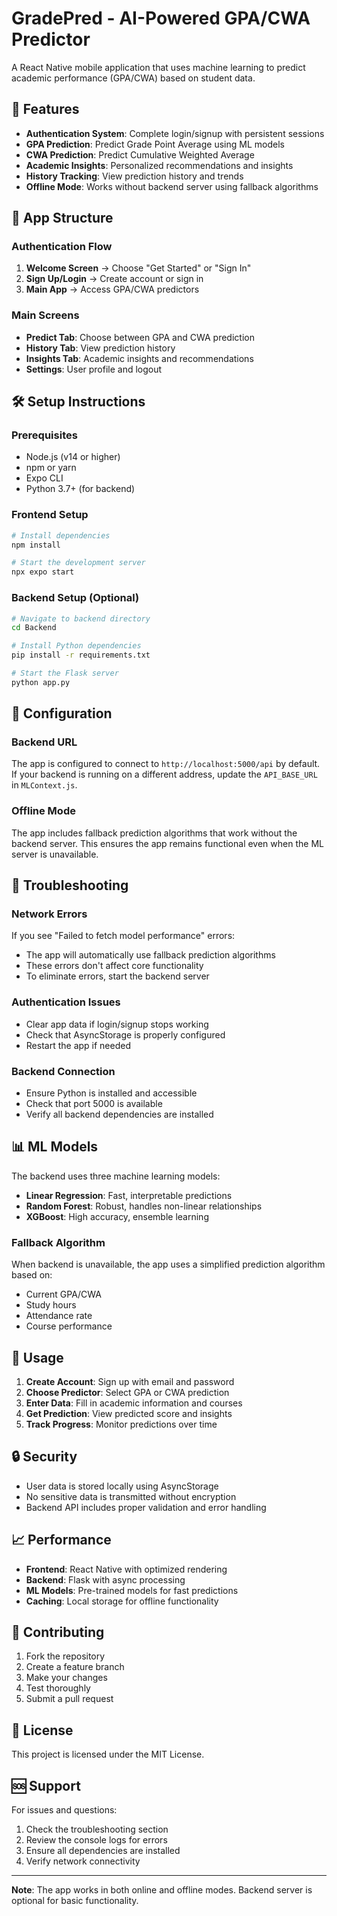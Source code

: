 # GradePred - AI-Powered GPA/CWA Predictor

A React Native mobile application that uses machine learning to predict academic performance (GPA/CWA) based on student data.

## 🚀 Features

- **Authentication System**: Complete login/signup with persistent sessions
- **GPA Prediction**: Predict Grade Point Average using ML models
- **CWA Prediction**: Predict Cumulative Weighted Average
- **Academic Insights**: Personalized recommendations and insights
- **History Tracking**: View prediction history and trends
- **Offline Mode**: Works without backend server using fallback algorithms

## 📱 App Structure

### Authentication Flow
1. **Welcome Screen** → Choose "Get Started" or "Sign In"
2. **Sign Up/Login** → Create account or sign in
3. **Main App** → Access GPA/CWA predictors

### Main Screens
- **Predict Tab**: Choose between GPA and CWA prediction
- **History Tab**: View prediction history
- **Insights Tab**: Academic insights and recommendations
- **Settings**: User profile and logout

## 🛠️ Setup Instructions

### Prerequisites
- Node.js (v14 or higher)
- npm or yarn
- Expo CLI
- Python 3.7+ (for backend)

### Frontend Setup
```bash
# Install dependencies
npm install

# Start the development server
npx expo start
```

### Backend Setup (Optional)
```bash
# Navigate to backend directory
cd Backend

# Install Python dependencies
pip install -r requirements.txt

# Start the Flask server
python app.py
```

## 🔧 Configuration

### Backend URL
The app is configured to connect to `http://localhost:5000/api` by default. If your backend is running on a different address, update the `API_BASE_URL` in `MLContext.js`.

### Offline Mode
The app includes fallback prediction algorithms that work without the backend server. This ensures the app remains functional even when the ML server is unavailable.

## 🐛 Troubleshooting

### Network Errors
If you see "Failed to fetch model performance" errors:
- The app will automatically use fallback prediction algorithms
- These errors don't affect core functionality
- To eliminate errors, start the backend server

### Authentication Issues
- Clear app data if login/signup stops working
- Check that AsyncStorage is properly configured
- Restart the app if needed

### Backend Connection
- Ensure Python is installed and accessible
- Check that port 5000 is available
- Verify all backend dependencies are installed

## 📊 ML Models

The backend uses three machine learning models:
- **Linear Regression**: Fast, interpretable predictions
- **Random Forest**: Robust, handles non-linear relationships
- **XGBoost**: High accuracy, ensemble learning

### Fallback Algorithm
When backend is unavailable, the app uses a simplified prediction algorithm based on:
- Current GPA/CWA
- Study hours
- Attendance rate
- Course performance

## 🎯 Usage

1. **Create Account**: Sign up with email and password
2. **Choose Predictor**: Select GPA or CWA prediction
3. **Enter Data**: Fill in academic information and courses
4. **Get Prediction**: View predicted score and insights
5. **Track Progress**: Monitor predictions over time

## 🔒 Security

- User data is stored locally using AsyncStorage
- No sensitive data is transmitted without encryption
- Backend API includes proper validation and error handling

## 📈 Performance

- **Frontend**: React Native with optimized rendering
- **Backend**: Flask with async processing
- **ML Models**: Pre-trained models for fast predictions
- **Caching**: Local storage for offline functionality

## 🤝 Contributing

1. Fork the repository
2. Create a feature branch
3. Make your changes
4. Test thoroughly
5. Submit a pull request

## 📄 License

This project is licensed under the MIT License.

## 🆘 Support

For issues and questions:
1. Check the troubleshooting section
2. Review the console logs for errors
3. Ensure all dependencies are installed
4. Verify network connectivity

---

**Note**: The app works in both online and offline modes. Backend server is optional for basic functionality.
